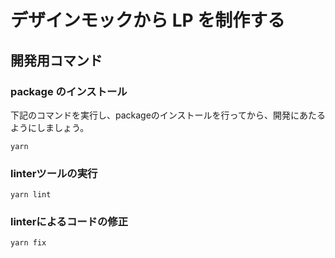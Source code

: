 # デザインモックから LP を制作する

## 開発用コマンド

### package のインストール
下記のコマンドを実行し、packageのインストールを行ってから、開発にあたるようにしましょう。
```
yarn
```

### linterツールの実行
```
yarn lint
```

### linterによるコードの修正
```
yarn fix
```
